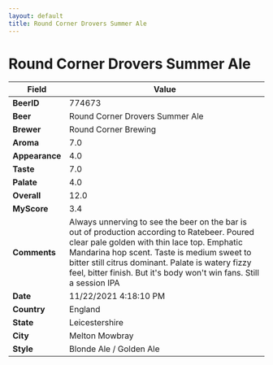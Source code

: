```yaml
---
layout: default
title: Round Corner Drovers Summer Ale
---
```


# Round Corner Drovers Summer Ale

| Field         | Value     |
|---------------|-----------|
| **BeerID** | 774673 |
| **Beer** | Round Corner Drovers Summer Ale |
| **Brewer** | Round Corner Brewing |
| **Aroma** | 7.0 |
| **Appearance** | 4.0 |
| **Taste** | 7.0 |
| **Palate** | 4.0 |
| **Overall** | 12.0 |
| **MyScore** | 3.4 |
| **Comments** | Always unnerving to see the beer on the bar is out of production according to Ratebeer. Poured clear pale golden with thin lace top. Emphatic Mandarina hop scent. Taste is medium sweet to bitter still citrus dominant. Palate is watery  fizzy feel, bitter finish. But it's body won't win fans. Still a session IPA |
| **Date** | 11/22/2021 4:18:10 PM |
| **Country** | England |
| **State** | Leicestershire |
| **City** | Melton Mowbray |
| **Style** | Blonde Ale / Golden Ale |
